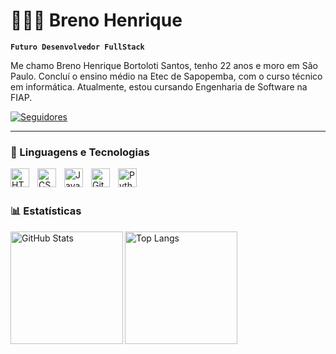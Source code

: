 # 👩🏻‍💻 Breno Henrique 

**`Futuro Desenvolvedor FullStack`**

Me chamo Breno Henrique Bortoloti Santos, tenho 22 anos e moro em São Paulo. Concluí o ensino médio na Etec de Sapopemba, com o curso técnico em informática. Atualmente, estou cursando Engenharia de Software na FIAP. 

<p align="left">
    <a href="https://github.com/breno-hbs?tab=followers">
        <img 
            alt="Seguidores" 
            title="Me siga no GitHub" 
            src="https://custom-icon-badges.demolab.com/github/followers/breno-hbs?color=236ad3&labelColor=1155ba&style=for-the-badge&logo=github&label=Seguidores&logoColor=white"
        />
    </a>
</p>

---

### 🤖 Linguagens e Tecnologias

<img 
    align="left" 
    alt="HTML"
    title="HTML" 
    width="30px" 
    style="padding-right: 10px;" 
    src="https://cdn.jsdelivr.net/gh/devicons/devicon@latest/icons/html5/html5-original.svg" 
/>
<img 
    align="left" 
    alt="CSS" 
    title="CSS"
    width="30px" 
    style="padding-right: 10px;" 
    src="https://cdn.jsdelivr.net/gh/devicons/devicon@latest/icons/css3/css3-original.svg" 
/>
<img 
    align="left" 
    alt="JavaScript" 
    title="JavaScript"
    width="30px" 
    style="padding-right: 10px;" 
    src="https://cdn.jsdelivr.net/gh/devicons/devicon@latest/icons/javascript/javascript-original.svg" 
/>
<img 
    align="left" 
    alt="Git" 
    title="Git"
    width="30px" 
    style="padding-right: 10px;" 
    src="https://cdn.jsdelivr.net/gh/devicons/devicon@latest/icons/git/git-original.svg" 
/>
<img 
    align="left" 
    alt="Python" 
    title="Python"
    width="30px" 
    style="padding-right: 10px;" 
    src="https://cdn.jsdelivr.net/gh/devicons/devicon@latest/icons/python/python-original.svg" 
/>

<br/>
<br/>

### 📊 Estatísticas

<img align="left" alt="GitHub Stats" height="180px" src="https://github-readme-stats.vercel.app/api?username=breno-hbs&show_icons=true&theme=tokyonight&include_all_commits=true&locale=pt-br" />

<img align="left" alt="Top Langs" height="180px" src="https://github-readme-stats.vercel.app/api/top-langs/?username=breno-hbs&theme=tokyonight&layout=compact&custom_title=Tecnologias&langs_count=9" />

<br clear="both"/>



